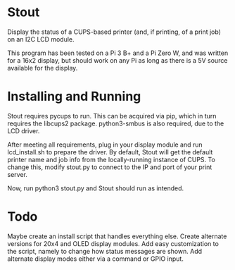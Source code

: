 # Stout
Display the status of a CUPS-based printer (and, if printing, of a print job) on an I2C LCD module.

This program has been tested on a Pi 3 B+ and a Pi Zero W, and was written for a 16x2 display, but should work on any Pi as long as there is a 5V source available for the display.

# Installing and Running
Stout requires pycups to run. This can be acquired via pip, which in turn requires the libcups2 package. python3-smbus is also required, due to the LCD driver.

After meeting all requirements, plug in your display module and run lcd_install.sh to prepare the driver. By default, Stout will get the default printer name and job info from the locally-running instance of CUPS. To change this, modify stout.py to connect to the IP and port of your print server.

Now, run python3 stout.py and Stout should run as intended.

# Todo
Maybe create an install script that handles everything else. Create alternate versions for 20x4 and OLED display modules. Add easy customization to the script, namely to change how status messages are shown. Add alternate display modes either via a command or GPIO input.
